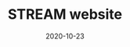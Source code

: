 ---
title: STREAM website
summary: An interactive website for STREAM http://stream.pinellolab.org
tags:
- Python
- Dash
- Docker
date: "2020-10-23"

# Optional external URL for project (replaces project detail page).
external_link: "http://stream.pinellolab.org"

image:
  # caption: Photo by rawpixel on Unsplash
  focal_point: Smart

# links:
# - icon: twitter
#   icon_pack: fab
#   name: Follow
#   url: https://twitter.com/georgecushen
# url_code: ""
# url_pdf: ""
# url_slides: ""
# url_video: ""

# # Slides (optional).
# #   Associate this project with Markdown slides.
# #   Simply enter your slide deck's filename without extension.
# #   E.g. `slides = "example-slides"` references `content/slides/example-slides.md`.
# #   Otherwise, set `slides = ""`.
# slides: example
---